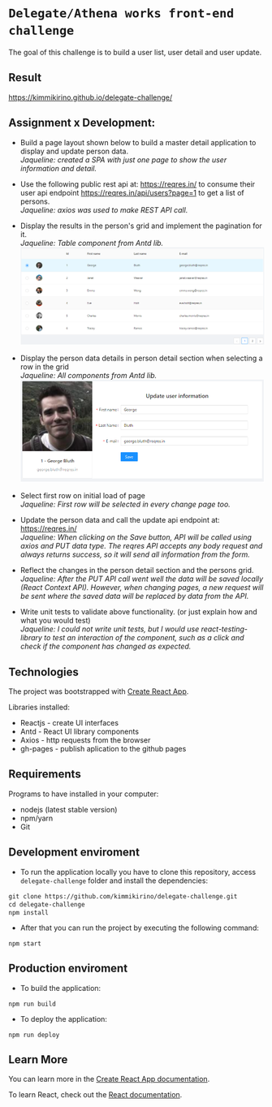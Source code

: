 [user_grid]: ./docs/images/user_grid.jpg
[user_detail]: ./docs/images/user_detail.jpg

# `Delegate/Athena works front-end challenge` 

The goal of this challenge is to build a user list, user detail and user update.

## Result

https://kimmikirino.github.io/delegate-challenge/

## Assignment x Development:

- Build a page layout shown below to build a master detail application to display and
update person data. <br />
<i>Jaqueline: created a SPA with just one page to show the user information and detail.</i>

- Use the following public rest api at: https://reqres.in/ to consume their user api endpoint
https://reqres.in/api/users?page=1 to get a list of persons.<br />
<i>Jaqueline: axios was used to make REST API call.</i>

- Display the results in the person's grid and implement the pagination for it.<br />
<i>Jaqueline: Table component from Antd lib.</i>
![User grid][user_grid]

- Display the person data details in person detail section when selecting a row in the grid<br />
<i>Jaqueline: All components from Antd lib.</i>
![User detail][user_detail]

- Select first row on initial load of page<br />
<i>Jaqueline: First row will be selected in every change page too.</i>

- Update the person data and call the update api endpoint at: https://reqres.in/<br />
<i>Jaqueline: When clicking on the Save button, API will be called using axios and PUT data type. The reqres API accepts any body request and always returns success, so it will send all information from the form.</i>

- Reflect the changes in the person detail section and the persons grid.<br />
<i>Jaqueline: After the PUT API call went well the data will be saved locally (React Context API). However, when changing pages, a new request will be sent where the saved data will be replaced by data from the API.</i>

- Write unit tests to validate above functionality. (or just explain how and what you would test)<br />
<i>Jaqueline: I could not write unit tests, but I would use react-testing-library to test an interaction of the component, such as a click and check if the component has changed as expected.</i>

## Technologies

The project  was bootstrapped with [Create React App](https://github.com/facebook/create-react-app).

Libraries installed:
- Reactjs - create UI interfaces
- Antd - React UI library components
- Axios - http requests from the browser
- gh-pages - publish aplication to the github pages

## Requirements

Programs to have installed in your computer:

- nodejs (latest stable version)
- npm/yarn
- Git

## Development enviroment

- To run the application locally you have to clone this repository, access `delegate-challenge` folder and install the dependencies:

```shell
git clone https://github.com/kimmikirino/delegate-challenge.git
cd delegate-challenge
npm install
```

- After that you can run the project by executing the following command:

```
npm start
```

## Production enviroment

- To build the application:

```
npm run build
```

- To deploy the application:

```
npm run deploy
```

## Learn More

You can learn more in the [Create React App documentation](https://facebook.github.io/create-react-app/docs/getting-started).

To learn React, check out the [React documentation](https://reactjs.org/).
